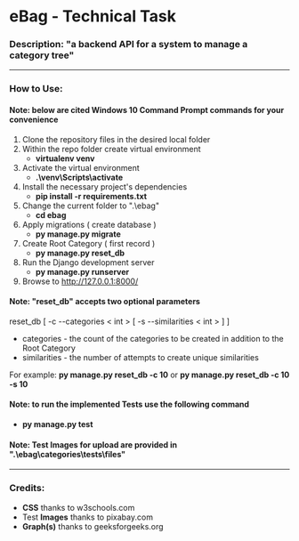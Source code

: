 # eBag - Technical Task

### Description: "a backend API for a system to manage a category tree"

---

### How to Use:

#### Note: below are cited Windows 10 Command Prompt commands for your convenience

1. Clone the repository files in the desired local folder
2. Within the repo folder create virtual environment
    * **virtualenv venv**
3. Activate the virtual environment
    * **.\venv\Scripts\activate**
4. Install the necessary project's dependencies
    * **pip install -r requirements.txt**
5. Change the current folder to ".\ebag"
    * **cd ebag**
6. Apply migrations ( create database )
    * **py manage.py migrate**
7. Create Root Category ( first record )
    * **py manage.py reset_db**
8. Run the Django development server
    * **py manage.py runserver**
9. Browse to http://127.0.0.1:8000/

#### Note: "reset_db" accepts two optional parameters

reset_db [ -c --categories < int > [ -s --similarities < int > ] ]

* categories - the count of the categories to be created in addition to the Root Category
* similarities - the number of attempts to create unique similarities

For example: **py manage.py reset_db -c 10** or **py manage.py reset_db -c 10 -s 10**

#### Note: to run the implemented Tests use the following command

* **py manage.py test**

#### Note: Test Images for upload are provided in ".\ebag\categories\tests\files"

---

### Credits:

* **CSS** thanks to w3schools.com
* Test **Images** thanks to pixabay.com
* **Graph(s)** thanks to geeksforgeeks.org
